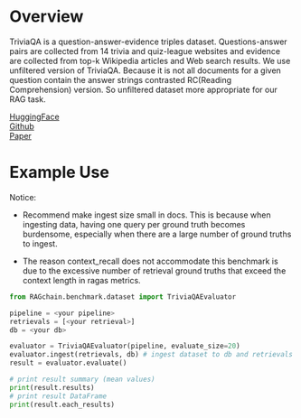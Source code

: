 # Overview

TriviaQA is a question-answer-evidence triples dataset. Questions-answer pairs are collected
from 14 trivia and quiz-league websites and evidence are collected from top-k Wikipedia articles and Web search results.
We use unfiltered version of TriviaQA. Because it is not all documents for a given question contain the answer strings
contrasted RC(Reading Comprehension) version. So unfiltered dataset more appropriate for our RAG task.

[HuggingFace](https://huggingface.co/datasets/trivia_qa)<br>
[Github](https://github.com/mandarjoshi90/triviaqa)<br>
[Paper](https://arxiv.org/abs/1705.03551)

# Example Use
Notice: 
- Recommend make ingest size small in docs.
This is because when ingesting data, having one query per ground truth becomes burdensome,
especially when there are a large number of ground truths to ingest.

- The reason context_recall does not accommodate this benchmark is due to the excessive number
of retrieval ground truths that exceed the context length in ragas metrics.

```Python
from RAGchain.benchmark.dataset import TriviaQAEvaluator

pipeline = <your pipeline>
retrievals = [<your retrieval>]
db = <your db>

evaluator = TriviaQAEvaluator(pipeline, evaluate_size=20)
evaluator.ingest(retrievals, db) # ingest dataset to db and retrievals
result = evaluator.evaluate()

# print result summary (mean values)
print(result.results)
# print result DataFrame
print(result.each_results)
```
